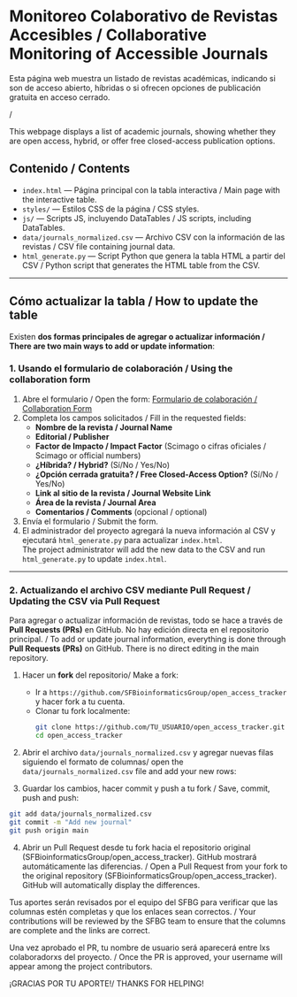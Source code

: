 # Monitoreo Colaborativo de Revistas Accesibles / Collaborative Monitoring of Accessible Journals

Esta página web muestra un listado de revistas académicas, indicando si son de acceso abierto, híbridas o si ofrecen opciones de publicación gratuita en acceso cerrado.  

/

This webpage displays a list of academic journals, showing whether they are open access, hybrid, or offer free closed-access publication options.

## Contenido / Contents

- `index.html` — Página principal con la tabla interactiva / Main page with the interactive table.  
- `styles/` — Estilos CSS de la página / CSS styles.  
- `js/` — Scripts JS, incluyendo DataTables / JS scripts, including DataTables.  
- `data/journals_normalized.csv` — Archivo CSV con la información de las revistas / CSV file containing journal data.  
- `html_generate.py` — Script Python que genera la tabla HTML a partir del CSV / Python script that generates the HTML table from the CSV.  

---

## Cómo actualizar la tabla / How to update the table

Existen **dos formas principales de agregar o actualizar información / There are two main ways to add or update information**:

### 1. Usando el formulario de colaboración / Using the collaboration form

1. Abre el formulario / Open the form: [Formulario de colaboración / Collaboration Form](https://docs.google.com/forms/d/e/1FAIpQLSexiJsU7BGfH8eN0xAHkp3X9M44Uj7J_tsFDkXMqOPiVGFvjQ/viewform?usp=preview)  
2. Completa los campos solicitados / Fill in the requested fields:
   - **Nombre de la revista / Journal Name**  
   - **Editorial / Publisher**  
   - **Factor de Impacto / Impact Factor** (Scimago o cifras oficiales / Scimago or official numbers)  
   - **¿Híbrida? / Hybrid?** (Sí/No / Yes/No)  
   - **¿Opción cerrada gratuita? / Free Closed-Access Option?** (Sí/No / Yes/No)  
   - **Link al sitio de la revista / Journal Website Link**  
   - **Área de la revista / Journal Area**  
   - **Comentarios / Comments** (opcional / optional)  
3. Envía el formulario / Submit the form.  
4. El administrador del proyecto agregará la nueva información al CSV y ejecutará `html_generate.py` para actualizar `index.html`.  
   The project administrator will add the new data to the CSV and run `html_generate.py` to update `index.html`.

---

### 2. Actualizando el archivo CSV mediante Pull Request / Updating the CSV via Pull Request

Para agregar o actualizar información de revistas, todo se hace a través de **Pull Requests (PRs)** en GitHub. No hay edición directa en el repositorio principal. / To add or update journal information, everything is done through **Pull Requests (PRs)** on GitHub. There is no direct editing in the main repository.

1. Hacer un **fork** del repositorio/ Make a fork:  
   - Ir a `https://github.com/SFBioinformaticsGroup/open_access_tracker` y hacer fork a tu cuenta.  
   - Clonar tu fork localmente:  
     ```bash
     git clone https://github.com/TU_USUARIO/open_access_tracker.git
     cd open_access_tracker
     ```

2. Abrir el archivo `data/journals_normalized.csv` y agregar nuevas filas siguiendo el formato de columnas/ open the  `data/journals_normalized.csv` file and add your new rows:

3. Guardar los cambios, hacer commit y push a tu fork / Save, commit, push and push:

```bash
git add data/journals_normalized.csv
git commit -m "Add new journal"
git push origin main
```

4. Abrir un Pull Request desde tu fork hacia el repositorio original (SFBioinformaticsGroup/open_access_tracker). GitHub mostrará automáticamente las diferencias. / Open a Pull Request from your fork to the original repository (SFBioinformaticsGroup/open_access_tracker). GitHub will automatically display the differences.

Tus aportes serán revisados por el equipo del SFBG para verificar que las columnas estén completas y que los enlaces sean correctos. / Your contributions will be reviewed by the SFBG team to ensure that the columns are complete and the links are correct.

Una vez aprobado el PR, tu nombre de usuario será aparecerá entre lxs colaboradorxs del proyecto. / 
Once the PR is approved, your username will appear among the project contributors.

¡GRACIAS POR TU APORTE!/ THANKS FOR HELPING!